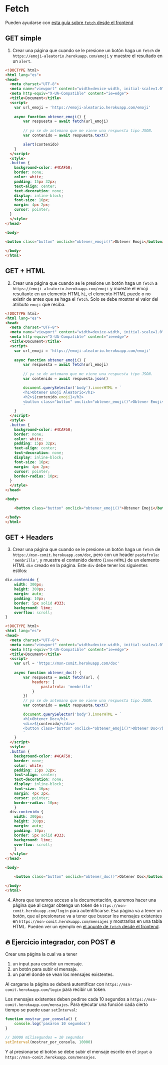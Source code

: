 # Fetch

Pueden ayudarse con [esta guía sobre `fetch` desde el frontend](/apuntes/front/fetch.md)

## GET simple

1. Crear una página que cuando se le presione un botón haga un `fetch` de `https://emoji-aleatorio.herokuapp.com/emoji` y muestre el resultado en un `alert`.

```html
<!DOCTYPE html>
<html lang="es">
<head>
  <meta charset="UTF-8">
  <meta name="viewport" content="width=device-width, initial-scale=1.0">
  <meta http-equiv="X-UA-Compatible" content="ie=edge">
  <title>Document</title>
  <script>
    var url_emoji = 'https://emoji-aleatorio.herokuapp.com/emoji'
    
    async function obtener_emoji() {
        var respuesta = await fetch(url_emoji)
    
        // ya se de antemano que me viene una respuesta tipo JSON.
        var contenido = await respuesta.text()

        alert(contenido)
    }
  </script>
  <style>
  .button {
    background-color: #4CAF50;
    border: none;
    color: white;
    padding: 15px 32px;
    text-align: center;
    text-decoration: none;
    display: inline-block;
    font-size: 16px;
    margin: 4px 2px;
    cursor: pointer;
  }
  </style>
</head>

<body>
  
<button class="button" onclick="obtener_emoji()">Obtener Emoji</button>

</body>
</html>
```

## GET + HTML

2. Crear una página que cuando se le presione un botón haga un `fetch` a `https://emoji-aleatorio.herokuapp.com/emoji` y muestre el emoji resultante en un elemento HTML `h1`, el elemento HTML puede o no existir de antes que se haga el `fetch`. Solo se debe mostrar el valor del atributo `emoji` que reciba.

```html
<!DOCTYPE html>
<html lang="es">
<head>
  <meta charset="UTF-8">
  <meta name="viewport" content="width=device-width, initial-scale=1.0">
  <meta http-equiv="X-UA-Compatible" content="ie=edge">
  <title>Document</title>
  <script>
    var url_emoji = 'https://emoji-aleatorio.herokuapp.com/emoji'
    
    async function obtener_emoji() {
        var respuesta = await fetch(url_emoji)
    
        // ya se de antemano que me viene una respuesta tipo JSON.
        var contenido = await respuesta.json()

        document.querySelector('body').innerHTML = `
        <h1>Obtener Emoji Aleatorio</h1>
        <h2>${contenido.emoji}</h2>
        <button class="button" onclick="obtener_emoji()">Obtener Emoji</button>
        `
    }
  </script>
  <style>
  .button {
    background-color: #4CAF50;
    border: none;
    color: white;
    padding: 15px 32px;
    text-align: center;
    text-decoration: none;
    display: inline-block;
    font-size: 16px;
    margin: 4px 2px;
    cursor: pointer;
    border-radius: 10px;
  }
  </style>
</head>

<body>

    <button class="button" onclick="obtener_emoji()">Obtener Emoji</button>

</body>
</html>
```

## GET + Headers

3. Crear una página que cuando se le presione un botón haga un `fetch` de `https://msn-comit.herokuapp.com/doc`, pero con un header `pastafrola: 'membrillo'`, y muestre el contenido dentro (`innerHTML`) de un elemento HTML `div` creado en la página. Este `div` debe tener los siguientes estilos:

```css
div.contenido {
    width: 300px;
    height: 300px;
    margin: auto;
    padding: 10px;
    border: 5px solid #333;
    background: lime;
    overflow: scroll;
}
```

```html
<!DOCTYPE html>
<html lang="es">
<head>
  <meta charset="UTF-8">
  <meta name="viewport" content="width=device-width, initial-scale=1.0">
  <meta http-equiv="X-UA-Compatible" content="ie=edge">
  <title>Document</title>
  <script>
    var url = 'https://msn-comit.herokuapp.com/doc'
    
    async function obtener_doc() {
        var respuesta = await fetch(url, {
            headers: {
                pastafrola: 'membrillo'
            }
        })
        // ya se de antemano que me viene una respuesta tipo JSON.
        var contenido = await respuesta.text()

        document.querySelector('body').innerHTML = `
        <h1>Obtener Doc</h1>
        <div>${contenido}</div>
        <button class="button" onclick="obtener_emoji()">Obtener Doc</button>
        `
    }
  </script>
  <style>
  .button {
    background-color: #4CAF50;
    border: none;
    color: white;
    padding: 15px 32px;
    text-align: center;
    text-decoration: none;
    display: inline-block;
    font-size: 16px;
    margin: 4px 2px;
    cursor: pointer;
    border-radius: 10px;
    }
  div.contenido {
    width: 300px;
    height: 300px;
    margin: auto;
    padding: 10px;
    border: 5px solid #333;
    background: lime;
    overflow: scroll;
    }
  </style>
</head>

<body>

    <button class="button" onclick="obtener_doc()">Obtener Doc</button>

</body>
</html>
```

4. Ahora que tenemos acceso a la documentación, queremos hacer una página que al cargar obtenga un token de `https://msn-comit.herokuapp.com/login` para autentificarse. Esa página va a tener un botón, que al presionarse va a tener que buscar los mensajes existentes en `https://msn-comit.herokuapp.com/mensajes` y mostrarlos en una tabla HTML. Pueden ver un ejemplo en [el apunte de `fetch` desde el frontend](/apuntes/front/fetch.md#get-y-html).

## 🔥 Ejercicio integrador, con POST 🔥

Crear una página la cual va a tener

1. un input para escribir un mensaje.
2. un botón para subir el mensaje.
3. un panel donde se vean los mensajes existentes.

Al cargarse la página se deberá autentificar con `https://msn-comit.herokuapp.com/login` para recibir un token.

Los mensajes existentes deben pedirse cada 10 segundos a `https://msn-comit.herokuapp.com/mensajes`. Para ejecutar una función cada cierto tiempo se puede usar `setInterval`:

```js
function mostrar_por_consola() {
    console.log('pasaron 10 segundos')
}

// 10000 milisegundos = 10 segundos
setInterval(mostrar_por_consola, 10000)
```

Y al presionarse el botón se debe subir el mensaje escrito en el `input` a `https://msn-comit.herokuapp.com/mensajes`.
